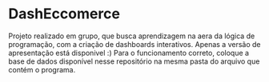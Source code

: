# DashEccomerce

Projeto realizado em grupo, que busca aprendizagem na aera da lógica de programação, com a criação de dashboards interativos.
Apenas a versão de apresentação está disponivel :)
Para o funcionamento correto, coloque a base de dados disponível nesse repositório na mesma pasta do arquivo que contém o programa.
